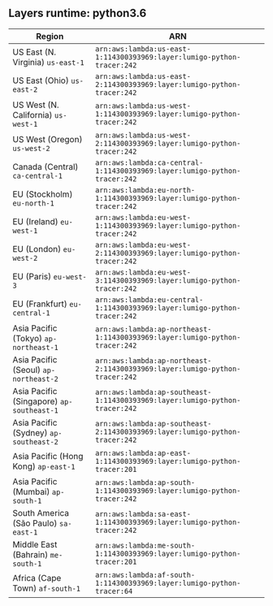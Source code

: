 Layers runtime: python3.6
----
| Region | ARN |
| --- | --- |
|US East (N. Virginia)  `us-east-1`|`arn:aws:lambda:us-east-1:114300393969:layer:lumigo-python-tracer:242`|
|US East (Ohio)  `us-east-2`|`arn:aws:lambda:us-east-2:114300393969:layer:lumigo-python-tracer:242`|
|US West (N. California)  `us-west-1`|`arn:aws:lambda:us-west-1:114300393969:layer:lumigo-python-tracer:242`|
|US West (Oregon)  `us-west-2`|`arn:aws:lambda:us-west-2:114300393969:layer:lumigo-python-tracer:242`|
|Canada (Central)  `ca-central-1`|`arn:aws:lambda:ca-central-1:114300393969:layer:lumigo-python-tracer:242`|
|EU (Stockholm)  `eu-north-1`|`arn:aws:lambda:eu-north-1:114300393969:layer:lumigo-python-tracer:242`|
|EU (Ireland)  `eu-west-1`|`arn:aws:lambda:eu-west-1:114300393969:layer:lumigo-python-tracer:242`|
|EU (London)  `eu-west-2`|`arn:aws:lambda:eu-west-2:114300393969:layer:lumigo-python-tracer:242`|
|EU (Paris)  `eu-west-3`|`arn:aws:lambda:eu-west-3:114300393969:layer:lumigo-python-tracer:242`|
|EU (Frankfurt)  `eu-central-1`|`arn:aws:lambda:eu-central-1:114300393969:layer:lumigo-python-tracer:242`|
|Asia Pacific (Tokyo)  `ap-northeast-1`|`arn:aws:lambda:ap-northeast-1:114300393969:layer:lumigo-python-tracer:242`|
|Asia Pacific (Seoul)  `ap-northeast-2`|`arn:aws:lambda:ap-northeast-2:114300393969:layer:lumigo-python-tracer:242`|
|Asia Pacific (Singapore)  `ap-southeast-1`|`arn:aws:lambda:ap-southeast-1:114300393969:layer:lumigo-python-tracer:242`|
|Asia Pacific (Sydney)  `ap-southeast-2`|`arn:aws:lambda:ap-southeast-2:114300393969:layer:lumigo-python-tracer:242`|
|Asia Pacific (Hong Kong)  `ap-east-1`|`arn:aws:lambda:ap-east-1:114300393969:layer:lumigo-python-tracer:201`|
|Asia Pacific (Mumbai)  `ap-south-1`|`arn:aws:lambda:ap-south-1:114300393969:layer:lumigo-python-tracer:242`|
|South America (São Paulo)  `sa-east-1`|`arn:aws:lambda:sa-east-1:114300393969:layer:lumigo-python-tracer:242`|
|Middle East (Bahrain)  `me-south-1`|`arn:aws:lambda:me-south-1:114300393969:layer:lumigo-python-tracer:201`|
|Africa (Cape Town)  `af-south-1`|`arn:aws:lambda:af-south-1:114300393969:layer:lumigo-python-tracer:64`|
